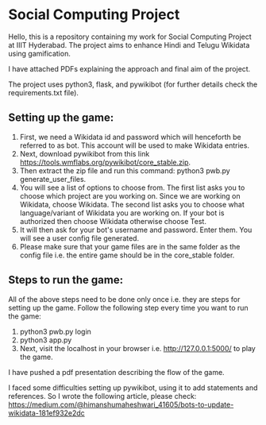# Social Computing Project
Hello, this is a repository containing my work for Social Computing Project at IIIT Hyderabad. The project aims to enhance Hindi and Telugu Wikidata using gamification.

I have attached PDFs explaining the approach and final aim of the project.

The project uses python3, flask, and pywikibot (for further details check the requirements.txt file). 

## Setting up the game:
1. First, we need a Wikidata id and password which will henceforth be referred to as bot. This account will be used to make Wikidata entries.
2. Next, download pywikibot from this link https://tools.wmflabs.org/pywikibot/core_stable.zip. 
3. Then extract the zip file and run this command: python3 pwb.py generate_user_files. 
4. You will see a list of options to choose from. The first list asks you to choose which project are you working on. Since we are working on Wikidata, choose Wikidata. The second list asks you to choose what language/variant of Wikidata you are working on. If your bot is authorized then choose Wikidata otherwise choose Test.
5. It will then ask for your bot's username and password. Enter them. You will see a user config file generated.
6. Please make sure that your game files are in the same folder as the config file i.e. the entire game should be in the core_stable folder.

## Steps to run the game:
All of the above steps need to be done only once i.e. they are steps for setting up the game. Follow the following step every time you want to run the game:
1. python3 pwb.py login
2. python3 app.py
3. Next, visit the localhost in your browser i.e. http://127.0.0.1:5000/ to play the game.

I have pushed a pdf presentation describing the flow of the game.

I faced some difficulties setting up pywikibot, using it to add statements and references. So I wrote the following article, please check: https://medium.com/@himanshumaheshwari_41605/bots-to-update-wikidata-181ef932e2dc
